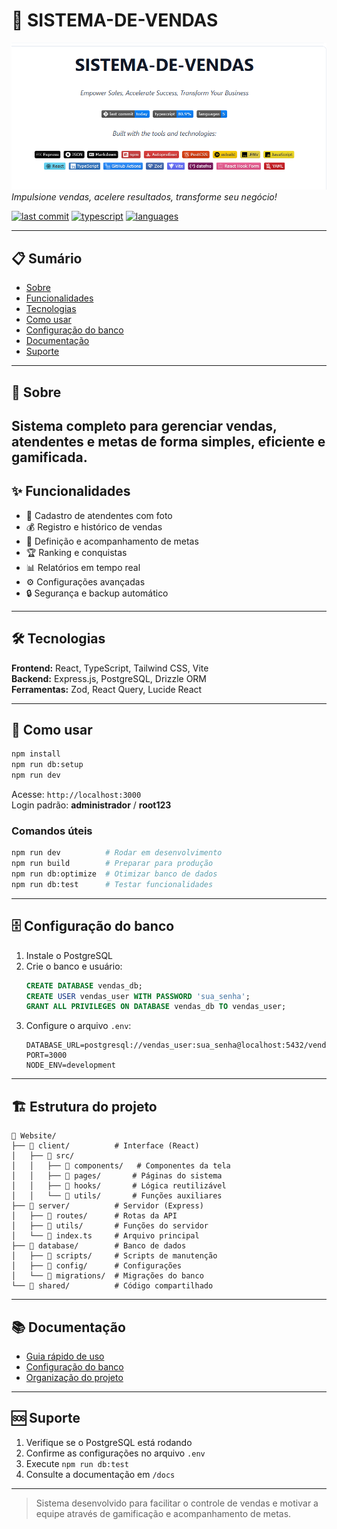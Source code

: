 <!-- cSpell:ignore gamificada Drizzle setup PRIVILEGES postgresql pages migrations gamificação -->

# 🚀 SISTEMA-DE-VENDAS

![Screenshot do Sistema](assets/imgs/image.png)
_Impulsione vendas, acelere resultados, transforme seu negócio!_

[![last commit](https://img.shields.io/github/last-commit/SEU_USUARIO/SEU_REPO?style=flat-square)]()
[![typescript](https://img.shields.io/badge/typescript-80.9%25-blue?style=flat-square)]()
[![languages](https://img.shields.io/badge/languages-5-informational?style=flat-square)]()

---

## 📋 Sumário

- [Sobre](#sobre)
- [Funcionalidades](#funcionalidades)
- [Tecnologias](#tecnologias)
- [Como usar](#como-usar)
- [Configuração do banco](#configuração-do-banco)
- [Documentação](#documentação)
- [Suporte](#suporte)

---

## 📝 Sobre

## Sistema completo para gerenciar vendas, atendentes e metas de forma simples, eficiente e gamificada.

## ✨ Funcionalidades

- 👤 Cadastro de atendentes com foto
- 💰 Registro e histórico de vendas
- 🎯 Definição e acompanhamento de metas
- 🏆 Ranking e conquistas
- 📊 Relatórios em tempo real
- ⚙️ Configurações avançadas
- 🔒 Segurança e backup automático

---

## 🛠 Tecnologias

**Frontend:** React, TypeScript, Tailwind CSS, Vite  
**Backend:** Express.js, PostgreSQL, Drizzle ORM  
**Ferramentas:** Zod, React Query, Lucide React

---

## 🚀 Como usar

```bash
npm install
npm run db:setup
npm run dev
```

Acesse: `http://localhost:3000`  
Login padrão: **administrador** / **root123**

### Comandos úteis

```bash
npm run dev          # Rodar em desenvolvimento
npm run build        # Preparar para produção
npm run db:optimize  # Otimizar banco de dados
npm run db:test      # Testar funcionalidades
```

---

## 🗄️ Configuração do banco

1. Instale o PostgreSQL
2. Crie o banco e usuário:
   ```sql
   CREATE DATABASE vendas_db;
   CREATE USER vendas_user WITH PASSWORD 'sua_senha';
   GRANT ALL PRIVILEGES ON DATABASE vendas_db TO vendas_user;
   ```
3. Configure o arquivo `.env`:
   ```env
   DATABASE_URL=postgresql://vendas_user:sua_senha@localhost:5432/vendas_db
   PORT=3000
   NODE_ENV=development
   ```

---

## 🏗️ Estrutura do projeto

```
📁 Website/
├── 📁 client/          # Interface (React)
│   ├── 📁 src/
│   │   ├── 📁 components/   # Componentes da tela
│   │   ├── 📁 pages/       # Páginas do sistema
│   │   ├── 📁 hooks/       # Lógica reutilizável
│   │   └── 📁 utils/       # Funções auxiliares
├── 📁 server/          # Servidor (Express)
│   ├── 📁 routes/      # Rotas da API
│   ├── 📁 utils/       # Funções do servidor
│   └── 📄 index.ts     # Arquivo principal
├── 📁 database/        # Banco de dados
│   ├── 📁 scripts/     # Scripts de manutenção
│   ├── 📁 config/      # Configurações
│   └── 📁 migrations/  # Migrações do banco
└── 📁 shared/          # Código compartilhado
```

---

## 📚 Documentação

- [Guia rápido de uso](COMO_USAR.md)
- [Configuração do banco](database-config.md)
- [Organização do projeto](ORGANIZACAO_PROJETO.md)

---

## 🆘 Suporte

1. Verifique se o PostgreSQL está rodando
2. Confirme as configurações no arquivo `.env`
3. Execute `npm run db:test`
4. Consulte a documentação em `/docs`

---

> Sistema desenvolvido para facilitar o controle de vendas e motivar a equipe através de gamificação e acompanhamento de metas.
